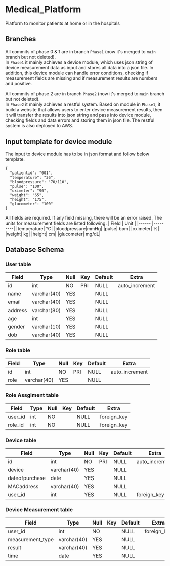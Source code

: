 # Medical_Platform
Platform to monitor patients at home or in the hospitals

## Branches
All commits of phase 0 & 1 are in branch `Phase1` (now it's merged to `main` branch but not deleted). <br>
In `Phase1` it mainly achieves a device module, which uses json string of device measurement data as input and stores all data into a json file. In addition, this device module can handle error conditions, checking if measurement fields are missing and if measurement results are numbers and positive.

All commits of phase 2 are in branch `Phase2` (now it's merged to `main` branch but not deleted). <br>
In `Phase2` it mainly achieves a restful system. Based on module in `Phase1`, it build a website that allows users to enter device measurement results, then it will transfer the results into json string and pass into device module, checking fields and data errors and storing them in json file. The restful system is also deployed to AWS.

## Input template for device module
The input to device module has to be in json format and follow below template.
```
{
  "patientid": "001",
  "temperature": "36",
  "bloodpressure": "70/110",
  "pulse": "100",
  "oximeter": "90",
  "weight": "65",
  "height": "175",
  "glucometer": "100"
}
```
All fields are required. If any field missing, there will be an error raised.
The units for measurement fields are listed following.
| Field  | Unit   |
|------  |---------|
|temperature| ℃|
|bloodpressure|mmHg|
|pulse| bpm|
|oximeter| %|
|weight| kg|
|height| cm|
|glucometer| mg/dL|

## Database Schema
### User table
| Field  | Type   |Null | Key | Default | Extra |
|------  |---------|-----| -----| -----|-----|
| id  | int   | NO | PRI | NULL | auto_increment|
|name| varchar(40)   | YES | | NULL| |
|email|  varchar(40)  | YES | |NULL | |
|address |   varchar(80)     | YES| | NULL| |
|age |  int    |  YES| | NULL| |
|gender |   varchar(10)  |  YES| |NULL | |
|dob |  varchar(40)    | YES | |NULL | |

### Role table
| Field  | Type   |Null | Key | Default | Extra |
|------  |---------|-----| -----| -----|-----|
| id  | int   | NO | PRI | NULL | auto_increment|
| role | varchar(40)| YES | | NULL| |

### Role Assgiment table
| Field  | Type   |Null | Key | Default | Extra |
|------  |---------|-----| -----| -----|-----|
| user_id  | int   | NO |  | NULL |foreign_key|
| role_id | int | NO | | NULL|foreign_key |

### Device table
| Field  | Type   |Null | Key | Default | Extra |
|------  |---------|-----| -----| -----|-----|
| id  | int   | NO | PRI | NULL | auto_increment|
| device | varchar(40)   | YES | | NULL| |
|dateofpurchase|  date | YES | |NULL | |
|MACaddress |   varchar(40)  |  YES| |NULL | |
|user_id | int    | YES | |NULL | foreign_key|

### Device Measurement table
| Field  | Type   |Null | Key | Default | Extra |
|------  |---------|-----| -----| -----|-----|
| user_id  | int   | NO |  | NULL | foreign_key|
| measurement_type | varchar(40)   | YES | | NULL| |
| result | varchar(40)   | YES | | NULL| |
|time | date| YES | | NULL | |

